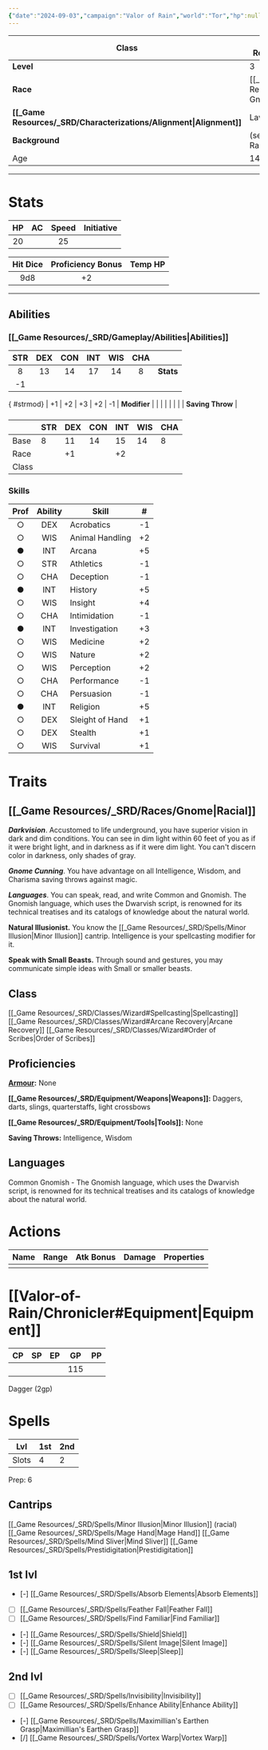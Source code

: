 ```yaml
---
{"date":"2024-09-03","campaign":"Valor of Rain","world":"Tor","hp":null,"ac":null,"icon":"FasSquarePersonConfined","tags":["VoR","chronicles","character"],"dg-publish":true,"permalink":"/valor-of-rain/chronicler-sheet/","dgPassFrontmatter":true,"created":"2024-09-03T17:58:21.274+09:30","updated":"2024-10-14T13:28:38.936+10:30"}
---
```



| **Class**         | [[_Game Resources/_SRD/Classes/Wizard\|Wizard]]                     |
| ----------------- | ------------------------------ |
| **Level**         | 3                              |
| **Race**          | [[_Game Resources/_SRD/Races/Gnome#Forest\|Forest Gnome]] |
| **[[_Game Resources/_SRD/Characterizations/Alignment\|Alignment]]** | Lawful Neutral                 |
| **Background**    | (see: [[Valor-of-Rain/Chronicler\|Chronicler]])          |
| Age               | 144                            |

--- 
# Stats 
| HP  | AC  | Speed | Initiative |
| :-: | :-: | :---: | :--------: |
| 20  |     |  25   |            |

| Hit Dice | Proficiency Bonus | Temp HP |
| :------: | :---------------: | :-----: |
|   9d8    |        +2         |         |

--- 
## Abilities 
### [[_Game Resources/_SRD/Gameplay/Abilities\|Abilities]] 
|    STR     | DEX | CON | INT | WIS | CHA |                  |
| :--------: | :-: | :-: | :-: | :-: | :-: | ---------------- |
|     8      | 13  | 14  | 17  | 14  |  8  | **Stats**        |
| -1
{ #strmod}
 | +1  | +2  | +3  | +2  | -1  | **Modifier**     |
|            |     |     |     |     |     | **Saving Throw** |
### 

|       | STR | DEX | CON | INT | WIS | CHA |
| ----- | --- | --- | --- | --- | --- | --- |
| Base  | 8   | 11  | 14  | 15  | 14  | 8   |
| Race  |     | +1  |     | +2  |     |     |
| Class |     |     |     |     |     |     | 

### Skills 
| Prof | Ability | Skill           | \#  |
| :--: | :-----: | --------------- | :-: |
|  ○   |   DEX   | Acrobatics      | -1  |
|  ○   |   WIS   | Animal Handling | +2  |
|  ●   |   INT   | Arcana          | +5  |
|  ○   |   STR   | Athletics       | -1  |
|  ○   |   CHA   | Deception       | -1  |
|  ●   |   INT   | History         | +5  |
|  ○   |   WIS   | Insight         | +4  |
|  ○   |   CHA   | Intimidation    | -1  |
|  ●   |   INT   | Investigation   | +3  |
|  ○   |   WIS   | Medicine        | +2  |
|  ○   |   WIS   | Nature          | +2  |
|  ○   |   WIS   | Perception      | +2  |
|  ○   |   CHA   | Performance     | -1  |
|  ○   |   CHA   | Persuasion      | -1  |
|  ●   |   INT   | Religion        | +5  |
|  ○   |   DEX   | Sleight of Hand | +1  |
|  ○   |   DEX   | Stealth         | +1  |
|  ○   |   WIS   | Survival        | +1  |

# Traits 
## [[_Game Resources/_SRD/Races/Gnome\|Racial]]
***Darkvision***. Accustomed to life underground, you have superior vision in dark and dim conditions. You can see in dim light within 60 feet of you as if it were bright light, and in darkness as if it were dim light. You can't discern color in darkness, only shades of gray.

***Gnome Cunning***. You have advantage on all Intelligence, Wisdom, and Charisma saving throws against magic.

***Languages***. You can speak, read, and write Common and Gnomish. The Gnomish language, which uses the Dwarvish script, is renowned for its technical treatises and its catalogs of knowledge about the natural world.

**Natural Illusionist.** You know the [[_Game Resources/_SRD/Spells/Minor Illusion\|Minor Illusion]] cantrip. Intelligence is your spellcasting modifier for it.

**Speak with Small Beasts.** Through sound and gestures, you may communicate simple ideas with Small or smaller beasts.
## Class
[[_Game Resources/_SRD/Classes/Wizard#Spellcasting\|Spellcasting]]
[[_Game Resources/_SRD/Classes/Wizard#Arcane Recovery\|Arcane Recovery]]
[[_Game Resources/_SRD/Classes/Wizard#Order of Scribes\|Order of Scribes]]
## Proficiencies 
**[Armour](Armor.md):** None

**[[_Game Resources/_SRD/Equipment/Weapons\|Weapons]]:** Daggers, darts, slings, quarterstaffs, light crossbows

**[[_Game Resources/_SRD/Equipment/Tools\|Tools]]:** None

**Saving Throws:** Intelligence, Wisdom

## Languages 
Common
Gnomish - The Gnomish language, which uses the Dwarvish script, is renowned for its technical treatises and its catalogs of knowledge about the natural world.

# Actions 
| Name | Range | Atk Bonus | Damage | Properties |
| :--- | :---: | :-------: | :----: | ---------- |
|      |       |           |        |            |


# [[Valor-of-Rain/Chronicler#Equipment\|Equipment]]

| CP  | SP  | EP  | GP  | PP  |
| :-: | :-: | :-: | :-: | :-: |
|     |     |     | 115 |     |

Dagger (2gp)

# Spells
| Lvl   | 1st | 2nd |
| ----- | --- | --- |
| Slots | 4   | 2   |
Prep: 6
## Cantrips
[[_Game Resources/_SRD/Spells/Minor Illusion\|Minor Illusion]] (racial)
[[_Game Resources/_SRD/Spells/Mage Hand\|Mage Hand]]
[[_Game Resources/_SRD/Spells/Mind Sliver\|Mind Sliver]]
[[_Game Resources/_SRD/Spells/Prestidigitation\|Prestidigitation]]
## 1st lvl
 - [-] [[_Game Resources/_SRD/Spells/Absorb Elements\|Absorb Elements]]
 - [ ] [[_Game Resources/_SRD/Spells/Feather Fall\|Feather Fall]]
 - [ ] [[_Game Resources/_SRD/Spells/Find Familiar\|Find Familiar]]
 - [-] [[_Game Resources/_SRD/Spells/Shield\|Shield]]
 - [-] [[_Game Resources/_SRD/Spells/Silent Image\|Silent Image]]
 - [-] [[_Game Resources/_SRD/Spells/Sleep\|Sleep]]

## 2nd lvl
 - [ ] [[_Game Resources/_SRD/Spells/Invisibility\|Invisibility]]
 - [ ] [[_Game Resources/_SRD/Spells/Enhance Ability\|Enhance Ability]]
 - [-] [[_Game Resources/_SRD/Spells/Maximillian's Earthen Grasp\|Maximillian's Earthen Grasp]]
 - [/] [[_Game Resources/_SRD/Spells/Vortex Warp\|Vortex Warp]]